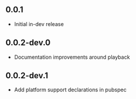 ## 0.0.1

* Initial in-dev release

## 0.0.2-dev.0

* Documentation improvements around playback

## 0.0.2-dev.1

* Add platform support declarations in pubspec
